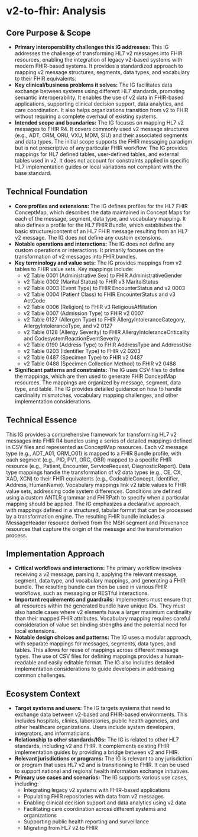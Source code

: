 # v2-to-fhir: Analysis

## Core Purpose & Scope

-   **Primary interoperability challenges this IG addresses:** This IG addresses the challenge of transforming HL7 v2 messages into FHIR resources, enabling the integration of legacy v2-based systems with modern FHIR-based systems. It provides a standardized approach to mapping v2 message structures, segments, data types, and vocabulary to their FHIR equivalents.
-   **Key clinical/business problems it solves:** The IG facilitates data exchange between systems using different HL7 standards, promoting semantic interoperability. It enables the use of v2 data in FHIR-based applications, supporting clinical decision support, data analytics, and care coordination. It also helps organizations transition from v2 to FHIR without requiring a complete overhaul of existing systems.
-   **Intended scope and boundaries:** The IG focuses on mapping HL7 v2 messages to FHIR R4. It covers commonly used v2 message structures (e.g., ADT, ORM, ORU, VXU, MDM, SIU) and their associated segments and data types. The initial scope supports the FHIR messaging paradigm but is not prescriptive of any particular FHIR workflow. The IG provides mappings for HL7 defined tables, user-defined tables, and external tables used in v2. It does not account for constraints applied in specific HL7 implementation guides or local variations not compliant with the base standard.

## Technical Foundation

-   **Core profiles and extensions:** The IG defines profiles for the HL7 FHIR ConceptMap, which describes the data maintained in Concept Maps for each of the message, segment, data type, and vocabulary mapping. It also defines a profile for the HL7 FHIR Bundle, which establishes the basic structure/content of an HL7 FHIR message resulting from an HL7 v2 message. The IG does not define any custom extensions.
-   **Notable operations and interactions:** The IG does not define any custom operations or interactions. It primarily focuses on the transformation of v2 messages into FHIR bundles.
-   **Key terminology and value sets:** The IG provides mappings from v2 tables to FHIR value sets. Key mappings include:
    -   v2 Table 0001 (Administrative Sex) to FHIR AdministrativeGender
    -   v2 Table 0002 (Marital Status) to FHIR v3 MaritalStatus
    -   v2 Table 0003 (Event Type) to FHIR EncounterStatus and v2 0003
    -   v2 Table 0004 (Patient Class) to FHIR EncounterStatus and v3 ActCode
    -   v2 Table 0006 (Religion) to FHIR v3 ReligiousAffiliation
    -   v2 Table 0007 (Admission Type) to FHIR v2 0007
    -   v2 Table 0127 (Allergen Type) to FHIR AllergyIntoleranceCategory, AllergyIntoleranceType, and v2 0127
    -   v2 Table 0128 (Allergy Severity) to FHIR AllergyIntoleranceCriticality and CodesystemReactionEventSeverity
    -   v2 Table 0190 (Address Type) to FHIR AddressType and AddressUse
    -   v2 Table 0203 (Identifier Type) to FHIR v2 0203
    -   v2 Table 0487 (Specimen Type) to FHIR v2 0487
    -   v2 Table 0488 (Specimen Collection Method) to FHIR v2 0488
-   **Significant patterns and constraints:** The IG uses CSV files to define the mappings, which are then used to generate FHIR ConceptMap resources. The mappings are organized by message, segment, data type, and table. The IG provides detailed guidance on how to handle cardinality mismatches, vocabulary mapping challenges, and other implementation considerations.

## Technical Essence

This IG provides a comprehensive framework for transforming HL7 v2 messages into FHIR R4 bundles using a series of detailed mappings defined in CSV files and represented as ConceptMap resources. Each v2 message type (e.g., ADT_A01, ORM_O01) is mapped to a FHIR Bundle profile, with each segment (e.g., PID, PV1, ORC, OBR) mapped to a specific FHIR resource (e.g., Patient, Encounter, ServiceRequest, DiagnosticReport). Data type mappings handle the transformation of v2 data types (e.g., CE, CX, XAD, XCN) to their FHIR equivalents (e.g., CodeableConcept, Identifier, Address, HumanName). Vocabulary mappings link v2 table values to FHIR value sets, addressing code system differences. Conditions are defined using a custom ANTLR grammar and FHIRPath to specify when a particular mapping should be applied. The IG emphasizes a declarative approach, with mappings defined in a structured, tabular format that can be processed by a transformation engine. The resulting FHIR bundle includes a MessageHeader resource derived from the MSH segment and Provenance resources that capture the origin of the message and the transformation process.

## Implementation Approach

-   **Critical workflows and interactions:** The primary workflow involves receiving a v2 message, parsing it, applying the relevant message, segment, data type, and vocabulary mappings, and generating a FHIR bundle. The resulting bundle can then be used in various FHIR workflows, such as messaging or RESTful interactions.
-   **Important requirements and guardrails:** Implementers must ensure that all resources within the generated bundle have unique IDs. They must also handle cases where v2 elements have a larger maximum cardinality than their mapped FHIR attributes. Vocabulary mapping requires careful consideration of value set binding strengths and the potential need for local extensions.
-   **Notable design choices and patterns:** The IG uses a modular approach, with separate mappings for messages, segments, data types, and tables. This allows for reuse of mappings across different message types. The use of CSV files for defining mappings provides a human-readable and easily editable format. The IG also includes detailed implementation considerations to guide developers in addressing common challenges.

## Ecosystem Context

-   **Target systems and users:** The IG targets systems that need to exchange data between v2-based and FHIR-based environments. This includes hospitals, clinics, laboratories, public health agencies, and other healthcare organizations. Users include system developers, integrators, and informaticians.
-   **Relationship to other standards/IGs:** The IG is related to other HL7 standards, including v2 and FHIR. It complements existing FHIR implementation guides by providing a bridge between v2 and FHIR.
-   **Relevant jurisdictions or programs:** The IG is relevant to any jurisdiction or program that uses HL7 v2 and is transitioning to FHIR. It can be used to support national and regional health information exchange initiatives.
-   **Primary use cases and scenarios:** The IG supports various use cases, including:
    -   Integrating legacy v2 systems with FHIR-based applications
    -   Populating FHIR repositories with data from v2 messages
    -   Enabling clinical decision support and data analytics using v2 data
    -   Facilitating care coordination across different systems and organizations
    -   Supporting public health reporting and surveillance
    -   Migrating from HL7 v2 to FHIR

